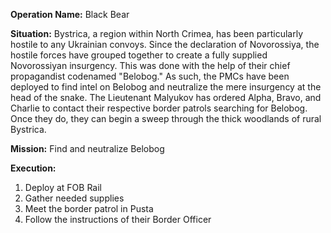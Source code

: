 __Operation Name:__ Black Bear

__Situation:__ Bystrica, a region within North Crimea, has been particularly hostile to any Ukrainian convoys. Since the declaration of Novorossiya, the hostile forces have grouped together to create a fully supplied Novorossiyan insurgency. This was done with the help of their chief propagandist codenamed "Belobog." As such, the PMCs have been deployed to find intel on Belobog and neutralize the mere insurgency at the head of the snake. The Lieutenant Malyukov has ordered Alpha, Bravo, and Charlie to contact their respective border patrols searching for Belobog. Once they do, they can begin a sweep through the thick woodlands of rural Bystrica.

__Mission:__ Find and neutralize Belobog

__Execution:__
1. Deploy at FOB Rail
2. Gather needed supplies
3. Meet the border patrol in Pusta
4. Follow the instructions of their Border Officer